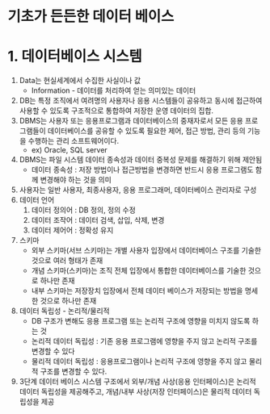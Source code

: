 # 기초가 든든한 데이터 베이스

# 1. 데이터베이스 시스템



1. Data는 현실세계에서 수집한 사실이나 값
   * Information - 데이터를 처리하여 얻는 의미있는 데이터
2. DB는 특정 조직에서 여려명의 사용자나 응용 시스템들이 공유하고 동시에 접근하여 사용할 수 있도록 구조적으로 통합하여 저장한 운영 데이터의 집합.
3. DBMS는 사용자 또는 응용프로그램과 데이터베이스의 중재자로서 모든 응용 프로그램들이 데이터베이스를 공유할 수 있도록 필요한 제어, 접근 방법, 관리 등의 기능을 수행하는 관리 소프트웨어이다.
   * ex) Oracle, SQL server
4. DBMS는 파일 시스템 데이터 종속성과 데이터 중복성 문제를 해결하기 위해 제안됨
   * 데이터 종속성 : 저장 방법이나 접근방법을 변경하면 반드시 응용 프로그램도 함께 변경해야 하는 것을 의미
5. 사용자는 일반 사용자, 최종사용자, 응용 프로그래머, 데이터베이스 관리자로 구성
6. 데이터 언어
   1. 데이터 정의어 : DB 정의, 정의 수정
   2. 데이터 조작어 : 데이터 검색, 삽입, 삭제, 변경
   3. 데이터 제어어 : 정확성 유지
7. 스키마
   * 외부 스키마(서브 스키마)는 개별 사용자 입장에서 데이터베이스 구조를 기술한 것으로 여러 형태가 존재
   * 개념 스키마(스키마)는 조직 전체 입장에서 통합한 데이터베이스를 기술한 것으로 하나만 존재
   * 내부 스키마는 저장장치 입장에서 전체 데이터 베이스가 저장되는 방법을 명세한 것으로 하나만 존재
8. 데이터 독립성 - 논리적/물리적
   * DB 구조가 변해도 응용 프로그램 또는 논리적 구조에 영향을 미치지 않도록 하는 것
   * 논리적 데이터 독립성 : 기존 응용 프로그램에 영향을 주지 않고 논리적 구조를 변경할 수 있다
   * 물리적 데이터 독립성 : 응용프로그램이나 논리적 구조에 영향을 주지 않고 물리적 구조를 변경할 수 있다.
9. 3단계 데이터 베이스 시스템 구조에서 외부/개념 사상(응용 인터페이스)은 논리적 데이터 독립성을 제공해주고, 개념/내부 사상(저장 인터페이스)은 물리적 데이터 독립성을 제공